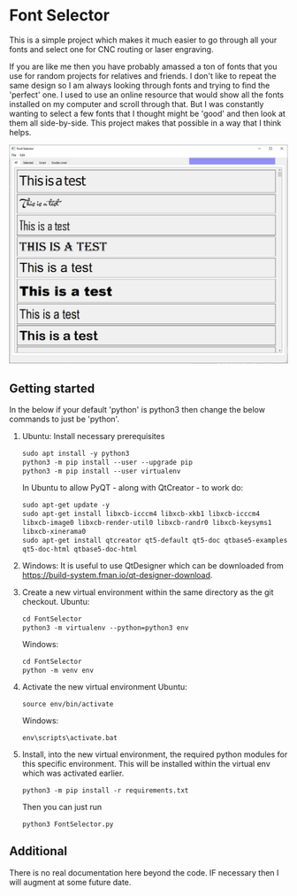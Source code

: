 
# Font Selector

This is a simple project which makes it much easier to go through all your fonts and select one for CNC routing or laser engraving.  

If you are like me then you have probably amassed a ton of fonts that you use for random projects for relatives and friends.  I don't like to repeat the same design so I am always looking through fonts and trying to find the 'perfect' one.  I used to use an online resource that would show all the fonts installed on my computer and scroll through that.  But I was constantly wanting to select a few fonts that I thought might be 'good' and then look at them all side-by-side.  This project makes that possible in a way that I think helps.

![Main Screen](/imgs/MainScreen.JPG)

## Getting started

In the below if your default 'python' is python3 then change the below commands to just be 'python'.

1. Ubuntu: Install necessary prerequisites
   ```
   sudo apt install -y python3
   python3 -m pip install --user --upgrade pip
   python3 -m pip install --user virtualenv
   ```
   In Ubuntu to allow PyQT - along with QtCreator - to work do:
   ```
   sudo apt-get update -y
   sudo apt-get install libxcb-icccm4 libxcb-xkb1 libxcb-icccm4 libxcb-image0 libxcb-render-util0 libxcb-randr0 libxcb-keysyms1 libxcb-xinerama0
   sudo apt-get install qtcreator qt5-default qt5-doc qtbase5-examples qt5-doc-html qtbase5-doc-html
   ```
1. Windows:  It is useful to use QtDesigner which can be downloaded from https://build-system.fman.io/qt-designer-download.

1. Create a new virtual environment within the same directory as the git checkout.
   Ubuntu:
   ```
   cd FontSelector
   python3 -m virtualenv --python=python3 env
   ```
   Windows:
   ```
   cd FontSelector
   python -m venv env
   ```
1. Activate the new virtual environment
   Ubuntu:
   ```
   source env/bin/activate
   ```
   Windows:
   ```
   env\scripts\activate.bat
   ```
1. Install, into the new virtual environment, the required python modules for this specific environment.  This will be installed within the virtual env which was activated earlier.
   ```
   python3 -m pip install -r requirements.txt
   ```

   Then you can just run 
   ```
   python3 FontSelector.py
   ```

## Additional
There is no real documentation here beyond the code.  IF necessary then I will augment at some future date.
